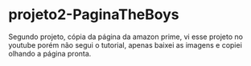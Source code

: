 # projeto2-PaginaTheBoys
Segundo projeto, cópia da página da amazon prime, vi esse projeto no youtube porém não segui o tutorial, apenas baixei as imagens e copiei olhando a página pronta.
